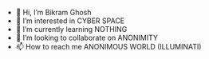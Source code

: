 - 👋 Hi, I’m Bikram Ghosh
- 👀 I’m interested in CYBER SPACE
- 🌱 I’m currently learning NOTHING
- 💞️ I’m looking to collaborate on ANONIMITY
- 📫 How to reach me ANONIMOUS WORLD (ILLUMINATI)

<!---
cypherKID/cypherKID is a ✨ special ✨ repository because its `README.md` (this file) appears on your GitHub profile.
You can click the Preview link to take a look at your changes.
--->
